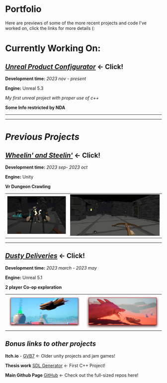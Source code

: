 # Portfolio
Here are previews of some of the more recent projects and code I've worked on, click the links for more details (:

# **Currently Working On:**

## [***Unreal Product Configurator***](UnrealProductConfigurator#unreal-product-configurator) <- Click!

**Development time:** *2023 nov - present*

**Engine:** Unreal 5.3

*My first unreal project with proper use of c++*

**Some Info restricted by NDA**

----
----

# *Previous Projects*

## [***Wheelin' and Steelin'***](Wheelin'andStealin'#wheelin-and-steelin) <- Click!

**Development time:** *2023 sep- 2023 oct*

**Engine:** Unity

**Vr Dungeon Crawling**

<table>
  <tr>
    <td width="40%"><img src="Wheelin'andStealin'\Images\DualSmg_demo.PNG" /></td>
    <td width="60%"><img src="Wheelin'andStealin'\Images\CrossbowRoom_demo.png"" /></td>
  </tr>
</table>

----

## [***Dusty Deliveries***](DustyDeliveries#dusty-deliveries) <- Click!

**Development time:** *2023 march - 2023 may*

**Engine:** Unreal 5.1

**2 player Co-op exploration**

<table>
  <tr>
    <td width="50%"><img src="DustyDeliveries\Images\BoatFly.png" /></td>
    <td width="50%"><img src="DustyDeliveries\Images\SerpentBite.png" /></td>
  </tr>
</table>


## *Bonus links to other projects*

**Itch.io** - [GVB7](https://gvb7.itch.io/) <- Older unity projects and jam games!

**Thesis work** [SDL Generator](https://github.com/GBaath/SDL2-IslandGen-Examensarbete) <- First C++ Project!

**Main Github Page** [GitHub](https://github.com/GBaath) <- Check out the full-sized repos here!

